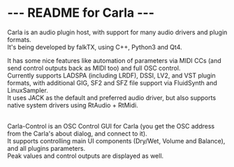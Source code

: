 # ---  README for Carla  ---

Carla is an audio plugin host, with support for many audio drivers and plugin formats.<br/>
It's being developed by falkTX, using C++, Python3 and Qt4.

It has some nice features like automation of parameters via MIDI CCs (and send control outputs back as MIDI too) and full OSC control.<br/>
Currently supports LADSPA (including LRDF), DSSI, LV2, and VST plugin formats, with additional GIG, SF2 and SFZ file support via FluidSynth and LinuxSampler.<br/>
It uses JACK as the default and preferred audio driver, but also supports native system drivers using RtAudio + RtMidi.<br/>
<br/>

Carla-Control is an OSC Control GUI for Carla (you get the OSC address from the Carla's about dialog, and connect to it).<br/>
It supports controlling main UI components (Dry/Wet, Volume and Balance), and all plugins parameters.<br/>
Peak values and control outputs are displayed as well.
